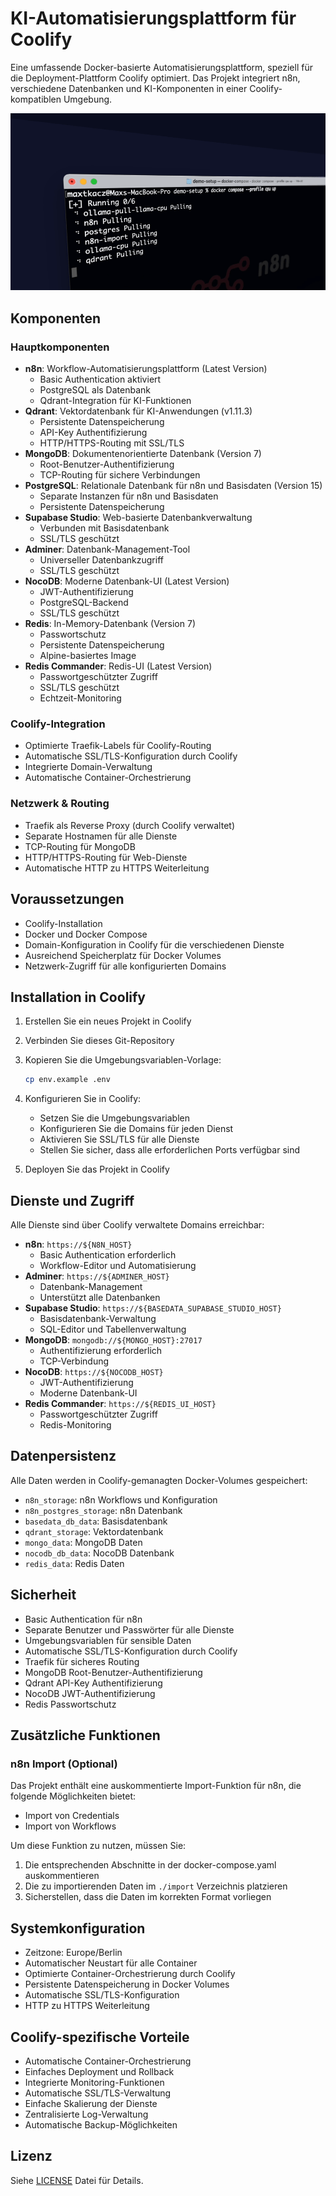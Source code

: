 # KI-Automatisierungsplattform für Coolify

Eine umfassende Docker-basierte Automatisierungsplattform, speziell für die Deployment-Plattform Coolify optimiert. Das Projekt integriert n8n, verschiedene Datenbanken und KI-Komponenten in einer Coolify-kompatiblen Umgebung.

![n8n.io - Screenshot](../assets/n8n-demo.gif)

## Komponenten

### Hauptkomponenten

- **n8n**: Workflow-Automatisierungsplattform (Latest Version)
  - Basic Authentication aktiviert
  - PostgreSQL als Datenbank
  - Qdrant-Integration für KI-Funktionen
- **Qdrant**: Vektordatenbank für KI-Anwendungen (v1.11.3)
  - Persistente Datenspeicherung
  - API-Key Authentifizierung
  - HTTP/HTTPS-Routing mit SSL/TLS
- **MongoDB**: Dokumentenorientierte Datenbank (Version 7)
  - Root-Benutzer-Authentifizierung
  - TCP-Routing für sichere Verbindungen
- **PostgreSQL**: Relationale Datenbank für n8n und Basisdaten (Version 15)
  - Separate Instanzen für n8n und Basisdaten
  - Persistente Datenspeicherung
- **Supabase Studio**: Web-basierte Datenbankverwaltung
  - Verbunden mit Basisdatenbank
  - SSL/TLS geschützt
- **Adminer**: Datenbank-Management-Tool
  - Universeller Datenbankzugriff
  - SSL/TLS geschützt
- **NocoDB**: Moderne Datenbank-UI (Latest Version)
  - JWT-Authentifizierung
  - PostgreSQL-Backend
  - SSL/TLS geschützt
- **Redis**: In-Memory-Datenbank (Version 7)
  - Passwortschutz
  - Persistente Datenspeicherung
  - Alpine-basiertes Image
- **Redis Commander**: Redis-UI (Latest Version)
  - Passwortgeschützter Zugriff
  - SSL/TLS geschützt
  - Echtzeit-Monitoring

### Coolify-Integration

- Optimierte Traefik-Labels für Coolify-Routing
- Automatische SSL/TLS-Konfiguration durch Coolify
- Integrierte Domain-Verwaltung
- Automatische Container-Orchestrierung

### Netzwerk & Routing

- Traefik als Reverse Proxy (durch Coolify verwaltet)
- Separate Hostnamen für alle Dienste
- TCP-Routing für MongoDB
- HTTP/HTTPS-Routing für Web-Dienste
- Automatische HTTP zu HTTPS Weiterleitung

## Voraussetzungen

- Coolify-Installation
- Docker und Docker Compose
- Domain-Konfiguration in Coolify für die verschiedenen Dienste
- Ausreichend Speicherplatz für Docker Volumes
- Netzwerk-Zugriff für alle konfigurierten Domains

## Installation in Coolify

1. Erstellen Sie ein neues Projekt in Coolify
2. Verbinden Sie dieses Git-Repository
3. Kopieren Sie die Umgebungsvariablen-Vorlage:

   ```bash
   cp env.example .env
   ```

4. Konfigurieren Sie in Coolify:
   - Setzen Sie die Umgebungsvariablen
   - Konfigurieren Sie die Domains für jeden Dienst
   - Aktivieren Sie SSL/TLS für alle Dienste
   - Stellen Sie sicher, dass alle erforderlichen Ports verfügbar sind

5. Deployen Sie das Projekt in Coolify

## Dienste und Zugriff

Alle Dienste sind über Coolify verwaltete Domains erreichbar:

- **n8n**: `https://${N8N_HOST}`
  - Basic Authentication erforderlich
  - Workflow-Editor und Automatisierung
- **Adminer**: `https://${ADMINER_HOST}`
  - Datenbank-Management
  - Unterstützt alle Datenbanken
- **Supabase Studio**: `https://${BASEDATA_SUPABASE_STUDIO_HOST}`
  - Basisdatenbank-Verwaltung
  - SQL-Editor und Tabellenverwaltung
- **MongoDB**: `mongodb://${MONGO_HOST}:27017`
  - Authentifizierung erforderlich
  - TCP-Verbindung
- **NocoDB**: `https://${NOCODB_HOST}`
  - JWT-Authentifizierung
  - Moderne Datenbank-UI
- **Redis Commander**: `https://${REDIS_UI_HOST}`
  - Passwortgeschützter Zugriff
  - Redis-Monitoring

## Datenpersistenz

Alle Daten werden in Coolify-gemanagten Docker-Volumes gespeichert:

- `n8n_storage`: n8n Workflows und Konfiguration
- `n8n_postgres_storage`: n8n Datenbank
- `basedata_db_data`: Basisdatenbank
- `qdrant_storage`: Vektordatenbank
- `mongo_data`: MongoDB Daten
- `nocodb_db_data`: NocoDB Datenbank
- `redis_data`: Redis Daten

## Sicherheit

- Basic Authentication für n8n
- Separate Benutzer und Passwörter für alle Dienste
- Umgebungsvariablen für sensible Daten
- Automatische SSL/TLS-Konfiguration durch Coolify
- Traefik für sicheres Routing
- MongoDB Root-Benutzer-Authentifizierung
- Qdrant API-Key Authentifizierung
- NocoDB JWT-Authentifizierung
- Redis Passwortschutz

## Zusätzliche Funktionen

### n8n Import (Optional)

Das Projekt enthält eine auskommentierte Import-Funktion für n8n, die folgende Möglichkeiten bietet:

- Import von Credentials
- Import von Workflows

Um diese Funktion zu nutzen, müssen Sie:

1. Die entsprechenden Abschnitte in der docker-compose.yaml auskommentieren
2. Die zu importierenden Daten im `./import` Verzeichnis platzieren
3. Sicherstellen, dass die Daten im korrekten Format vorliegen

## Systemkonfiguration

- Zeitzone: Europe/Berlin
- Automatischer Neustart für alle Container
- Optimierte Container-Orchestrierung durch Coolify
- Persistente Datenspeicherung in Docker Volumes
- Automatische SSL/TLS-Konfiguration
- HTTP zu HTTPS Weiterleitung

## Coolify-spezifische Vorteile

- Automatische Container-Orchestrierung
- Einfaches Deployment und Rollback
- Integrierte Monitoring-Funktionen
- Automatische SSL/TLS-Verwaltung
- Einfache Skalierung der Dienste
- Zentralisierte Log-Verwaltung
- Automatische Backup-Möglichkeiten

## Lizenz

Siehe [LICENSE](LICENSE) Datei für Details.
